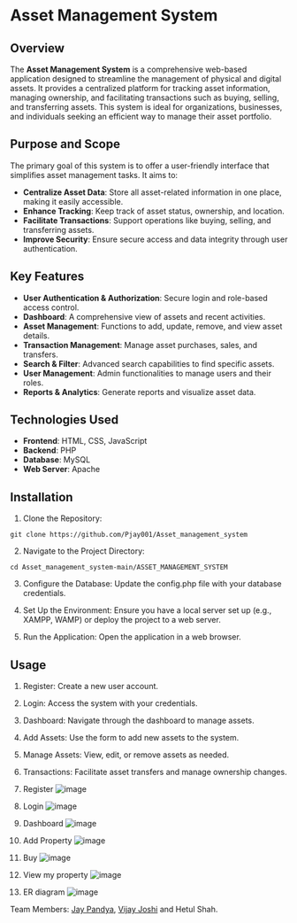 # Asset Management System

## Overview

The **Asset Management System** is a comprehensive web-based application designed to streamline the management of physical and digital assets. It provides a centralized platform for tracking asset information, managing ownership, and facilitating transactions such as buying, selling, and transferring assets. This system is ideal for organizations, businesses, and individuals seeking an efficient way to manage their asset portfolio.

## Purpose and Scope

The primary goal of this system is to offer a user-friendly interface that simplifies asset management tasks. It aims to:

- **Centralize Asset Data**: Store all asset-related information in one place, making it easily accessible.
- **Enhance Tracking**: Keep track of asset status, ownership, and location.
- **Facilitate Transactions**: Support operations like buying, selling, and transferring assets.
- **Improve Security**: Ensure secure access and data integrity through user authentication.

## Key Features

- **User Authentication & Authorization**: Secure login and role-based access control.
- **Dashboard**: A comprehensive view of assets and recent activities.
- **Asset Management**: Functions to add, update, remove, and view asset details.
- **Transaction Management**: Manage asset purchases, sales, and transfers.
- **Search & Filter**: Advanced search capabilities to find specific assets.
- **User Management**: Admin functionalities to manage users and their roles.
- **Reports & Analytics**: Generate reports and visualize asset data.

## Technologies Used

- **Frontend**: HTML, CSS, JavaScript
- **Backend**: PHP
- **Database**: MySQL
- **Web Server**: Apache


## Installation

1. Clone the Repository:
```
git clone https://github.com/Pjay001/Asset_management_system
```

2. Navigate to the Project Directory: 

```
cd Asset_management_system-main/ASSET_MANAGEMENT_SYSTEM

```

3. Configure the Database:
Update the config.php file with your database credentials.

4. Set Up the Environment:
Ensure you have a local server set up (e.g., XAMPP, WAMP) or deploy the project to a web server.

5. Run the Application:
Open the application in a web browser.


## Usage

1. Register: Create a new user account.
2. Login: Access the system with your credentials.
3. Dashboard: Navigate through the dashboard to manage assets.
4. Add Assets: Use the form to add new assets to the system.
5. Manage Assets: View, edit, or remove assets as needed.
6. Transactions: Facilitate asset transfers and manage ownership changes.

1. Register
![image](https://github.com/user-attachments/assets/0c5075d9-68c3-466a-8776-16a8bc8d72aa)

2. Login
![image](https://github.com/user-attachments/assets/39be9b03-20b9-4c1a-9bcf-c81144743572)

3. Dashboard
![image](https://github.com/user-attachments/assets/b8b6a488-f15c-4d53-8a2a-c6a2ff53a3df)

4. Add Property
![image](https://github.com/user-attachments/assets/5051dcb8-6140-4e5e-8209-92cd10575a28)

5. Buy
![image](https://github.com/user-attachments/assets/43e70aca-ea74-4f6d-84eb-c8793704ad4a)

6. View my property
![image](https://github.com/user-attachments/assets/5db395b4-e9c6-4d66-98c9-15e2d1ff4b1b)

7. ER diagram
![image](https://github.com/user-attachments/assets/7f5b9d5f-8d26-44e3-8683-fdb5af955b43)




Team Members: [Jay Pandya](https://github.com/Pjay001), [Vijay Joshi](https://github.com/VijayJoshi17) and Hetul Shah.

